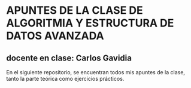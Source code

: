 # APUNTES DE LA CLASE DE ALGORITMIA Y ESTRUCTURA DE DATOS AVANZADA
## docente en clase: Carlos Gavidia

En el siguiente repositorio, se encuentran todos mis apuntes de la clase, tanto
la parte teórica como ejercicios prácticos.